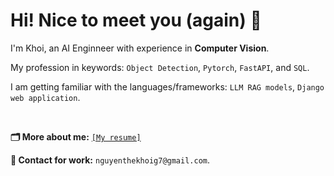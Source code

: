 # Hi! Nice to meet you (again) 👋
I'm Khoi, an AI Enginneer with experience in **Computer Vision**.

My profession in keywords: `Object Detection`, `Pytorch`, `FastAPI`, and `SQL`.

I am getting familiar with the languages/frameworks: `LLM RAG models`, `Django web application`.

<br> 

**🗂️ More about me:**  [`[My resume]`](https://nguyenthekhoig7.github.io/nguyenthekhoig7/TheKhoi_Resume_latest.pdf)

**📮 Contact for work:** `nguyenthekhoig7@gmail.com`.

<!--
**nguyenthekhoig7/nguyenthekhoig7** is a ✨ _special_ ✨ repository because its `README.md` (this file) appears on your GitHub profile.

Here are some ideas to get you started:

- 🔭 I’m currently working on ...
- 🌱 I’m currently learning ...
- 👯 I’m looking to collaborate on ...
- 🤔 I’m looking for help with ...
- 💬 Ask me about ...
- 📫 How to reach me: ...
- 😄 Pronouns: ...
- ⚡ Fun fact: ...
-->
